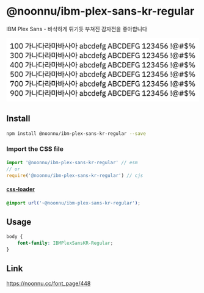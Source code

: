 # @noonnu/ibm-plex-sans-kr-regular

IBM Plex Sans - 바삭하게 튀기듯 부쳐진 감자전을 좋아합니다

![example](./example.png)

## Install

```bash
npm install @noonnu/ibm-plex-sans-kr-regular --save
```

### Import the CSS file

```js
import '@noonnu/ibm-plex-sans-kr-regular' // esm
// or
require('@noonnu/ibm-plex-sans-kr-regular') // cjs
```

#### [css-loader](https://github.com/webpack-contrib/css-loader)

```css
@import url('~@noonnu/ibm-plex-sans-kr-regular');
```

## Usage

```css
body {
    font-family: IBMPlexSansKR-Regular;
}
```

## Link

https://noonnu.cc/font_page/448
